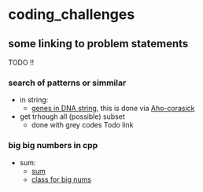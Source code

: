 # coding_challenges


## some linking to problem statements
TODO !!

### search of patterns or simmilar 

- in string:
  - [genes in DNA string](HackerRank/ProblemSolving/Challanges/DetermineDNAHealth.cpp), this is done via [Aho-corasick](https://cp-algorithms.com/string/aho_corasick.html)
- get trhough all (possible) subset 
  - done with grey codes Todo link


### big big numbers in cpp

- sum:
  - [sum](HackerRank/Challanges/ProjectEuler+/13LargeSum.cpp)
  - [class for big nums](HackerRank/ProblemSolving/Implementation/extraLongFactorials.cpp)